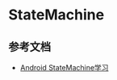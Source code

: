 # StateMachine

## 参考文档

* [Android StateMachine学习](https://blog.csdn.net/mockingbirds/article/details/78988672)
